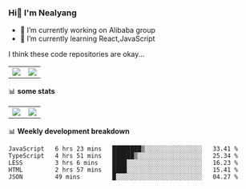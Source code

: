 ### Hi👋 I'm Nealyang

- 🔭 I’m currently working on Alibaba group
- 🌱 I’m currently learning React,JavaScript


I think these code repositories are okay...

<table>
  <tbody>
    <tr>
      <td>
        <a href="https://github.com/Nealyang/React-Express-Blog-Demo">
          <img align="center" src="https://github-readme-stats.vercel.app/api/pin/?username=Nealyang&repo=React-Express-Blog-Demo&theme=chartreuse-dark" />
        </a>
      </td>
       <td>
        <a href="https://github.com/Nealyang/PersonalBlog">
          <img align="center" src="https://github-readme-stats.vercel.app/api/pin/?username=Nealyang&repo=PersonalBlog&theme=chartreuse-dark" />
        </a>
      </td>
    </tr>
  </tbody>
</table>

📊 **some stats**


<table>
  <tbody>
    <tr>
      <td>
          <img align="center" src="https://github-readme-stats.vercel.app/api?username=Nealyang&theme=chartreuse-dark&show_icons=true" />
      </td>
       <td>
          <img align="center" src="https://github-readme-stats.vercel.app/api/top-langs/?username=Nealyang&theme=chartreuse-dark" />
      </td>
    </tr>
  </tbody>
</table>

📊 **Weekly development breakdown**

<!--START_SECTION:waka-->
```text
JavaScript   6 hrs 23 mins   ████████▒░░░░░░░░░░░░░░░░   33.41 % 
TypeScript   4 hrs 51 mins   ██████▒░░░░░░░░░░░░░░░░░░   25.34 % 
LESS         3 hrs 6 mins    ████░░░░░░░░░░░░░░░░░░░░░   16.23 % 
HTML         2 hrs 57 mins   ████░░░░░░░░░░░░░░░░░░░░░   15.41 % 
JSON         49 mins         █░░░░░░░░░░░░░░░░░░░░░░░░   04.27 % 
```
<!--END_SECTION:waka-->

